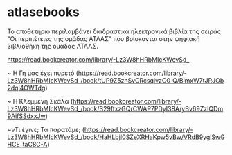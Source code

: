 # atlasebooks
Το αποθετήριο περιλαμβάνει διαδραστικά ηλεκτρονικά βιβλία της σειράς "Οι περιπέτειες της ομάδας ΑΤΛΑΣ" που βρίσκονται στην ψηφιακή βιβλιοθήκη της ομάδας ΑΤΛΑΣ.

https://read.bookcreator.com/library/-Lz3W8hHRbMIcKWevSd_

~ Η Γη μας έχει πυρετό (https://read.bookcreator.com/library/-Lz3W8hHRbMIcKWevSd_/book/tUP9Z5znSvCRcsqlvzO0_Q/BlmxW7tJRJOb2dqi4OWTdg)

~ Η Κλεμμένη Σκάλα (https://read.bookcreator.com/library/-Lz3W8hHRbMIcKWevSd_/book/S29ftxzGQrCWAP7PDyI38A/yBv69ZzIQDm9AifSSdxxJw)

~νΤι έγινε; Τα παρατάμε; (https://read.bookcreator.com/library/-Lz3W8hHRbMIcKWevSd_/book/HaHLbjI0SZeXRHaKpw5vBw/VRdB9yglSwGHCE_taC8C-A)
